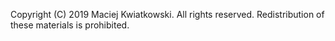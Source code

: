 Copyright (C) 2019 Maciej Kwiatkowski.
All rights reserved.
Redistribution of these materials is prohibited.

